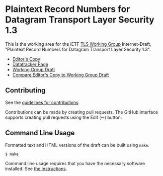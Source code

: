 # Plaintext Record Numbers for Datagram Transport Layer Security 1.3

This is the working area for the IETF [TLS Working Group](https://datatracker.ietf.org/wg/tls/documents/) Internet-Draft, "Plaintext Record Numbers for Datagram Transport Layer Security 1.3".

* [Editor's Copy](https://BorisPis.github.io/draft-ietf-tls-dtls-plaintext-sequence-number/#go.draft-ietf-tls-dtls-plaintext-sequence-number.html)
* [Datatracker Page](https://datatracker.ietf.org/doc/draft-ietf-tls-dtls-plaintext-sequence-number)
* [Working Group Draft](https://datatracker.ietf.org/doc/html/draft-ietf-tls-dtls-plaintext-sequence-number)
* [Compare Editor's Copy to Working Group Draft](https://BorisPis.github.io/draft-ietf-tls-dtls-plaintext-sequence-number/#go.draft-ietf-tls-dtls-plaintext-sequence-number.diff)


## Contributing

See the
[guidelines for contributions](https://github.com/BorisPis/draft-ietf-tls-dtls-plaintext-sequence-number/blob/main/CONTRIBUTING.md).

Contributions can be made by creating pull requests.
The GitHub interface supports creating pull requests using the Edit (✏) button.


## Command Line Usage

Formatted text and HTML versions of the draft can be built using `make`.

```sh
$ make
```

Command line usage requires that you have the necessary software installed.  See
[the instructions](https://github.com/martinthomson/i-d-template/blob/main/doc/SETUP.md).

